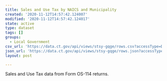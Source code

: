 ```yaml
---
title: Sales and Use Tax by NAICS and Municipality
created: '2020-11-12T14:57:42.124007'
modified: '2020-11-12T14:57:42.124017'
state: active
type: dataset
tags: []
groups:
  - Local Government
csv_url: 'https://data.ct.gov/api/views/stsy-gqge/rows.csv?accessType=DOWNLOAD'
json_url: 'https://data.ct.gov/api/views/stsy-gqge/rows.json?accessType=DOWNLOAD'
layout: post

---
```

Sales and Use Tax data from Form OS-114 returns.
